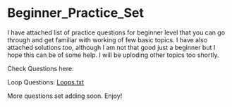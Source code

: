 # Beginner_Practice_Set
I have attached list of practice questions for beginner level that you can go through and get familiar with working of few basic topics. I have also attached solutions too,
although I am not that good just a beginner but I hope this can be of some help. I will be uploding other topics too shortly. 

Check Questions here: 

Loop Questions: 
[Loops.txt](https://github.com/soumyajeetsengupta/Beginner_Practice_Set/files/7139747/Loops.txt)

More questions set adding soon. 
Enjoy! 
